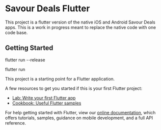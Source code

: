 # Savour Deals Flutter
This project is a flutter version of the native iOS and Android Savour Deals apps. This is a work in progress meant to replace the native code with one code base.

## Getting Started

flutter run --release

flutter run 


This project is a starting point for a Flutter application.

A few resources to get you started if this is your first Flutter project:

- [Lab: Write your first Flutter app](https://flutter.io/docs/get-started/codelab)
- [Cookbook: Useful Flutter samples](https://flutter.io/docs/cookbook)

For help getting started with Flutter, view our 
[online documentation](https://flutter.io/docs), which offers tutorials, 
samples, guidance on mobile development, and a full API reference.
